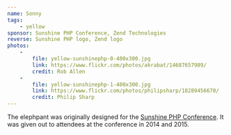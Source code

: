 ```yaml
---
name: Sonny
tags:
    - yellow
sponsor: Sunshine PHP Conference, Zend Technologies
reverse: Sunshine PHP logo, Zend logo
photos:
    -
        file: yellow-sunshinephp-0-400x300.jpg
        link: https://www.flickr.com/photos/akrabat/14687657989/
        credit: Rob Allen
    -
        file: yellow-sunshinephp-1-400x300.jpg
        link: https://www.flickr.com/photos/philipsharp/18289456670/
        credit: Philip Sharp
---
```

The elephpant was originally designed for the [Sunshine PHP Conference](http://2015.sunshinephp.com/).
It was given out to attendees at the conference in 2014 and 2015.
